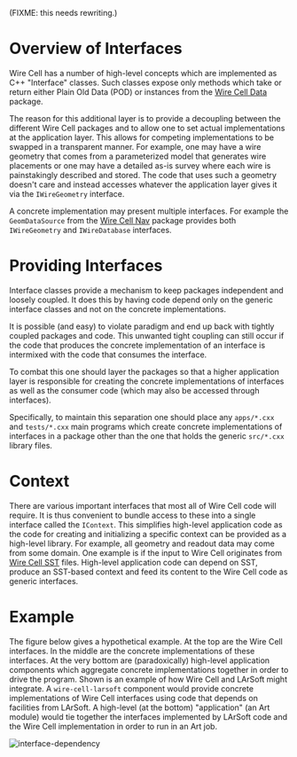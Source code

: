 (FIXME: this needs rewriting.)

# Overview of Interfaces

Wire Cell has a number of high-level concepts which are implemented as
C++ "Interface" classes.  Such classes expose only methods which take
or return either Plain Old Data (POD) or instances from the
[Wire Cell Data](https://github.com/WireCell/wire-cell-data) package.

The reason for this additional layer is to provide a decoupling
between the different Wire Cell packages and to allow one to set
actual implementations at the application layer.  This allows for
competing implementations to be swapped in a transparent manner.  For
example, one may have a wire geometry that comes from a parameterized
model that generates wire placements or one may have a detailed as-is
survey where each wire is painstakingly described and stored.  The
code that uses such a geometry doesn't care and instead accesses
whatever the application layer gives it via the `IWireGeometry`
interface.

A concrete implementation may present multiple interfaces.  For
example the `GeomDataSource` from the
[Wire Cell Nav](https://github.com/WireCell/wire-cell-nav) package
provides both `IWireGeometry` and `IWireDatabase` interfaces.

# Providing Interfaces

Interface classes provide a mechanism to keep packages independent and
loosely coupled.  It does this by having code depend only on the
generic interface classes and not on the concrete implementations.  

It is possible (and easy) to violate paradigm and end up back with
tightly coupled packages and code.  This unwanted tight coupling can
still occur if the code that produces the concrete implementation of
an interface is intermixed with the code that consumes the interface.

To combat this one should layer the packages so that a higher
application layer is responsible for creating the concrete
implementations of interfaces as well as the consumer code (which may
also be accessed through interfaces).

Specifically, to maintain this separation one should place any
`apps/*.cxx` and `tests/*.cxx` main programs which create concrete
implementations of interfaces in a package other than the one that
holds the generic `src/*.cxx` library files.

# Context 

There are various important interfaces that most all of Wire Cell code
will require.  It is thus convenient to bundle access to these into a
single interface called the `IContext`.  This simplifies high-level
application code as the code for creating and initializing a specific
context can be provided as a high-level library.  For example, all
geometry and readout data may come from some domain.  One example is
if the input to Wire Cell originates from
[Wire Cell SST](https://github.com/WireCell/wire-cell-sst) files.
High-level application code can depend on SST, produce an SST-based
context and feed its content to the Wire Cell code as generic
interfaces.

# Example

The figure below gives a hypothetical example.  At the top are the
Wire Cell interfaces.  In the middle are the concrete implementations
of these interfaces.  At the very bottom are (paradoxically)
high-level application components which aggregate concrete
implementations together in order to drive the program.  Shown is an
example of how Wire Cell and LArSoft might integrate.  A
`wire-cell-larsoft` component would provide concrete implementations
of Wire Cell interfaces using code that depends on facilities from
LArSoft.  A high-level (at the bottom) "application" (an Art module)
would tie together the interfaces implemented by LArSoft code and the
Wire Cell implementation in order to run in an Art job.

![interface-dependency](../img/interface-dependency.png)

